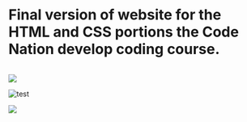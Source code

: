 # Final version of website for the HTML and CSS portions the Code Nation develop coding course.


<img src="https://media.giphy.com/media/h6xRbX0tEqLhiOf3GU/giphy.gif" alt="">

![](http://i.imgur.com/60bts.gif)

![test](https://media.giphy.com/media/h6xRbX0tEqLhiOf3GU/giphy.gif)

![](https://i.imgur.com/waIMgNL.png)
